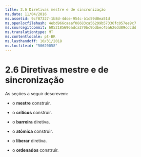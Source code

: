 ```yaml
---
title: 2.6 Diretivas mestre e de sincronização
ms.date: 11/04/2016
ms.assetid: 9cf07327-1b8d-4dce-954c-b1c59d0ea51d
ms.openlocfilehash: 4ebd966caaaf06683ca56299b57336fc057ee9c7
ms.sourcegitcommit: 6052185696adca270bc9bdbec45a626dd89cdcdd
ms.translationtype: MT
ms.contentlocale: pt-BR
ms.lasthandoff: 10/31/2018
ms.locfileid: "50620058"
---
```

# <a name="26-master-and-synchronization-directives"></a>2.6 Diretivas mestre e de sincronização

As seções a seguir descrevem:

- o **mestre** construir.

- o **críticos** construir.

- o **barreira** diretiva.

- o **atômica** construir.

- o **liberar** diretiva.

- o **ordenados** construir.